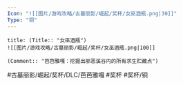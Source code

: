 ```yaml
---
Icon: "![[图片/游戏攻略/古墓丽影/崛起/奖杯/女巫酒瓶.png|30]]"
Type: "铜"
---
```

```ad-common-bronze-trophy
title: (Title:: "女巫酒瓶")
![[图片/游戏攻略/古墓丽影/崛起/奖杯/女巫酒瓶.png|100]]

(Comment:: "芭芭雅嘎：挖掘出邪恶溪谷内的所有求生贮藏点")
```

#古墓丽影/崛起/奖杯/DLC/芭芭雅嘎 #奖杯 #奖杯/铜
